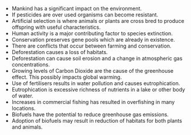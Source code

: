 - Mankind has a significant impact on the environment.
- If pesticides are over used organisms can become resistant.
- Artificial selection is where animals or plants are cross bred to produce offspring with useful characteristics.
- Human activity is a major contributing factor to species extinction.
- Conservation preserves gene pools which are already in existence.
- There are conflicts that occur between farming and conservation.
- Deforestation causes a loss of habitats.
- Deforestation can cause soil erosion and a change in atmospheric gas concentrations.
- Growing levels of Carbon Dioxide are the cause of the greenhouse effect. This possibly impacts global warming.
- Use of fertilisers results in water pollution and causes eutrophication.
- Eutrophication is excessive richness of nutrients in a lake or other body of water.
- Increases in commercial fishing has resulted in overfishing in many locations.
- Biofuels have the potential to reduce greenhouse gas emissions.
- Adoption of biofuels may result in reduction of habitats for both plants and animals.
